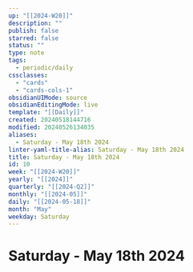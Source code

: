 ```yaml
---
up: "[[2024-W20]]"
description: ""
publish: false
starred: false
status: ""
type: note
tags:
  - periodic/daily
cssclasses:
  - "cards"
  - "cards-cols-1"
obsidianUIMode: source
obsidianEditingMode: live
template: "[[Daily]]"
created: 20240518144716
modified: 20240526134035
aliases:
  - Saturday - May 18th 2024
linter-yaml-title-alias: Saturday - May 18th 2024
title: Saturday - May 18th 2024
id: 10
week: "[[2024-W20]]"
yearly: "[[2024]]"
quarterly: "[[2024-Q2]]"
monthly: "[[2024-05]]"
daily: "[[2024-05-18]]"
month: "May"
weekday: Saturday
---
```


# Saturday - May 18th 2024
